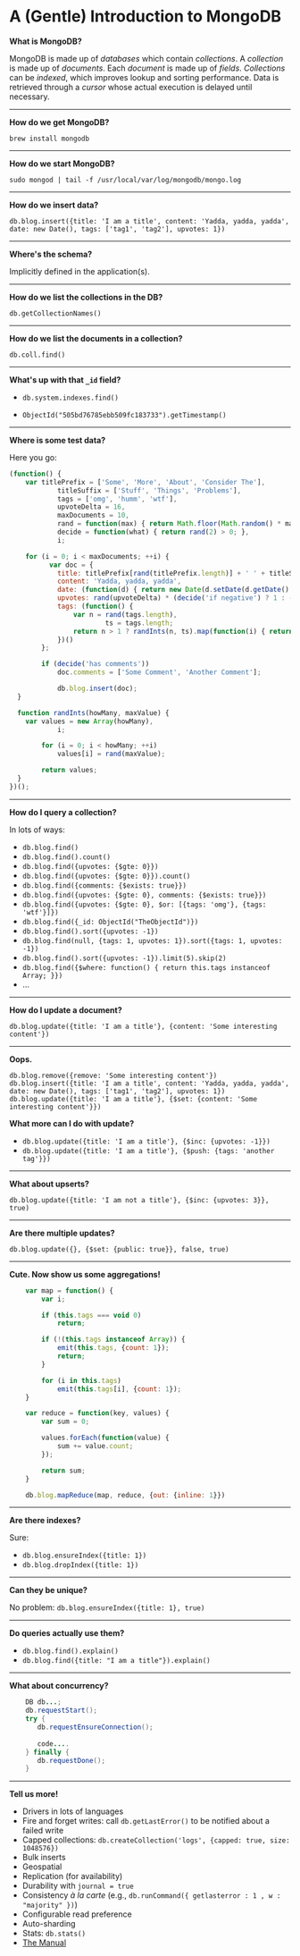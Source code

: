 # A (Gentle) Introduction to MongoDB

**What is MongoDB?**

MongoDB is made up of *databases* which contain *collections*. A *collection* is made up of *documents*. Each *document* is made up of *fields*. *Collections* can be *indexed*, which improves lookup and sorting performance. Data is retrieved through a *cursor* whose actual execution is delayed until necessary.

* * *

**How do we get MongoDB?**

    brew install mongodb

* * *
   
**How do we start MongoDB?**

    sudo mongod | tail -f /usr/local/var/log/mongodb/mongo.log 

* * *
  
**How do we insert data?**

    db.blog.insert({title: 'I am a title', content: 'Yadda, yadda, yadda', date: new Date(), tags: ['tag1', 'tag2'], upvotes: 1})

* * *

**Where's the schema?**

Implicitly defined in the application(s).

* * *

**How do we list the collections in the DB?**

    db.getCollectionNames()

* * *

**How do we list the documents in a collection?**

    db.coll.find()

* * *

**What's up with that `_id` field?**

* `db.system.indexes.find()`

* `ObjectId("505bd76785ebb509fc183733").getTimestamp()`

* * *

**Where is some test data?**

Here you go:

```javascript
(function() {
	var titlePrefix = ['Some', 'More', 'About', 'Consider The'],
			titleSuffix = ['Stuff', 'Things', 'Problems'],
			tags = ['omg', 'humm', 'wtf'],
			upvoteDelta = 16,
			maxDocuments = 10,
			rand = function(max) { return Math.floor(Math.random() * max); },
			decide = function(what) { return rand(2) > 0; },
			i;

	for (i = 0; i < maxDocuments; ++i) {
		  var doc = {
		  	title: titlePrefix[rand(titlePrefix.length)] + ' ' + titleSuffix[rand(titleSuffix.length)],
		  	content: 'Yadda, yadda, yadda',
		  	date: (function(d) { return new Date(d.setDate(d.getDate() + rand(maxDocuments))); })(new Date()),
		  	upvotes: rand(upvoteDelta) * (decide('if negative') ? 1 : -1),
		  	tags: (function() {
	  			var n = rand(tags.length),
	  		    	    ts = tags.length;
	  			return n > 1 ? randInts(n, ts).map(function(i) { return tags[i]; }) : tags[rand(ts)];
		  	})()
  		};

  		if (decide('has comments')) 
  			doc.comments = ['Some Comment', 'Another Comment'];

			db.blog.insert(doc);
  }

  function randInts(howMany, maxValue) {
  	var values = new Array(howMany),
  			i;

		for (i = 0; i < howMany; ++i) 
			values[i] = rand(maxValue);

		return values;
  }
})();
```

* * *

**How do I query a collection?**

In lots of ways:

* `db.blog.find()`
* `db.blog.find().count()`
* `db.blog.find({upvotes: {$gte: 0}})`
* `db.blog.find({upvotes: {$gte: 0}}).count()`
* `db.blog.find({comments: {$exists: true}})`
* `db.blog.find({upvotes: {$gte: 0}, comments: {$exists: true}})`
* `db.blog.find({upvotes: {$gte: 0}, $or: [{tags: 'omg'}, {tags: 'wtf'}]})`
* `db.blog.find({_id: ObjectId("TheObjectId")})`
* `db.blog.find().sort({upvotes: -1})`
* `db.blog.find(null, {tags: 1, upvotes: 1}).sort({tags: 1, upvotes: -1})`
* `db.blog.find().sort({upvotes: -1}).limit(5).skip(2)`
* `db.blog.find({$where: function() { return this.tags instanceof Array; }})`
* ...

* * *

**How do I update a document?**

    db.blog.update({title: 'I am a title'}, {content: 'Some interesting content'})

* * *

**Oops.**

    db.blog.remove({remove: 'Some interesting content'})
    db.blog.insert({title: 'I am a title', content: 'Yadda, yadda, yadda', date: new Date(), tags: ['tag1', 'tag2'], upvotes: 1})
    db.blog.update({title: 'I am a title'}, {$set: {content: 'Some interesting content'}})

**What more can I do with update?**

* `db.blog.update({title: 'I am a title'}, {$inc: {upvotes: -1}})`
* `db.blog.update({title: 'I am a title'}, {$push: {tags: 'another tag'}})`

* * *

**What about upserts?**

    db.blog.update({title: 'I am not a title'}, {$inc: {upvotes: 3}}, true)

* * *

**Are there multiple updates?**

    db.blog.update({}, {$set: {public: true}}, false, true)
    
* * *

**Cute. Now show us some aggregations!**

```javascript
	var map = function() {
		var i;

		if (this.tags === void 0)
			return;

		if (!(this.tags instanceof Array)) {
			emit(this.tags, {count: 1});
			return;
		}

		for (i in this.tags)
			emit(this.tags[i], {count: 1});
	}

	var reduce = function(key, values) {
		var sum = 0;

		values.forEach(function(value) {
			sum += value.count;
		});

		return sum;
	}

	db.blog.mapReduce(map, reduce, {out: {inline: 1}})
```

* * *

**Are there indexes?**

Sure:

* `db.blog.ensureIndex({title: 1})`
* `db.blog.dropIndex({title: 1})`

* * *

**Can they be unique?**

No problem: `db.blog.ensureIndex({title: 1}, true)`

* * *

**Do queries actually use them?**

* `db.blog.find().explain()`
* `db.blog.find({title: "I am a title"}).explain()`

* * *

**What about concurrency?**

```java
	DB db...;
	db.requestStart();
	try {
	   db.requestEnsureConnection();
	
	   code....
	} finally {
	   db.requestDone();
	}
```

* * *		

**Tell us more!**

* Drivers in lots of languages
* Fire and forget writes: call `db.getLastError()` to be notified about a failed write 
* Capped collections: `db.createCollection('logs', {capped: true, size: 1048576})`
* Bulk inserts
* Geospatial
* Replication  (for availability)
* Durability with `journal = true`
* Consistency *à la carte* (e.g., `db.runCommand({ getlasterror : 1 , w : "majority" })`)
* Configurable read preference
* Auto-sharding
* Stats: `db.stats()`
* [The Manual](http://docs.mongodb.org/manual/contents/ "MongoDb Manual")
